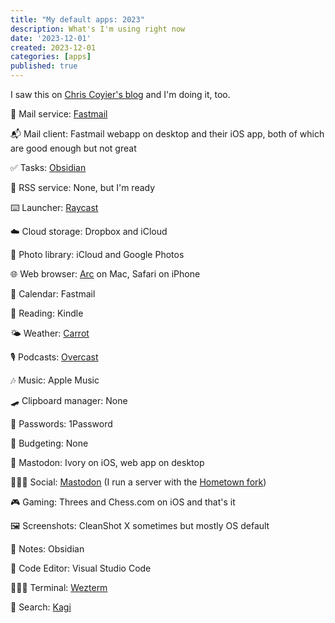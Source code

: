 ```yaml
---
title: "My default apps: 2023"
description: What's I'm using right now
date: '2023-12-01'
created: 2023-12-01
categories: [apps]
published: true
---
```


I saw this on [Chris Coyier's blog](https://chriscoyier.net/2023/11/25/default-apps-2023/) and I'm doing it, too.


📧 Mail service: [Fastmail](https://fastmail.com)

📬 Mail client: Fastmail webapp on desktop and their iOS app, both of which are good enough but not great

✅ Tasks: [Obsidian](https://obsidian.md/)

📰 RSS service: None, but I'm ready

⌨️ Launcher: [Raycast](https://raycast.com)

☁️ Cloud storage: Dropbox and iCloud

🌅 Photo library: iCloud and Google Photos

🌐 Web browser: [Arc](https://arc.net/) on Mac, Safari on iPhone

📆 Calendar: Fastmail

📖 Reading: Kindle

🌤️ Weather: [Carrot](https://www.meetcarrot.com/weather/)

🎙️ Podcasts: [Overcast](https://overcast.fm/)

🎶 Music: Apple Music

🛹 Clipboard manager: None

🔐 Passwords: 1Password

💸 Budgeting: None

🐘 Mastodon: Ivory on iOS, web app on desktop

💁🏻‍♂️ Social: [Mastodon](https://definitely.social/@mattlehrer) (I run a server with the [Hometown fork](https://github.com/hometown-fork/hometown))

🎮 Gaming: Threes and Chess.com on iOS and that's it

🖼️ Screenshots: CleanShot X sometimes but mostly OS default

📝 Notes: Obsidian

🧮 Code Editor: Visual Studio Code

👨🏻‍💻 Terminal: [Wezterm](https://wezfurlong.org/wezterm/)

🔎 Search: [Kagi](https://kagi.com)
